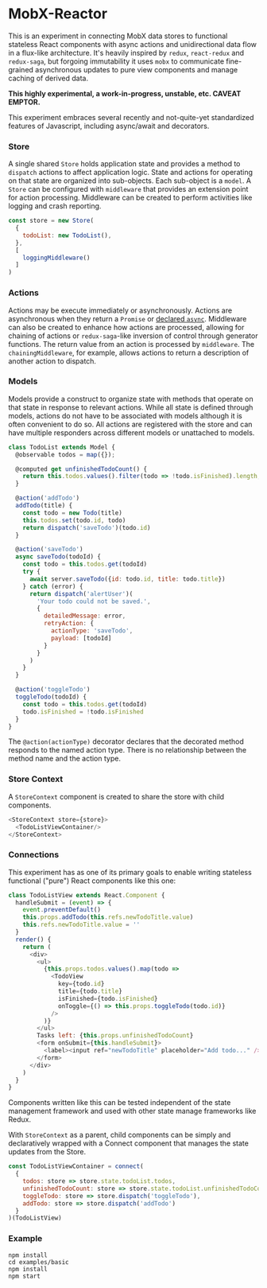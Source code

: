 # MobX-Reactor

This is an experiment in connecting MobX data stores to functional stateless React components with async actions and unidirectional data flow in a flux-like architecture. It's heavily inspired by `redux`, `react-redux` and `redux-saga`, but forgoing immutability it uses `mobx` to communicate fine-grained asynchronous updates to pure view components and manage caching of derived data.

**This highly experimental, a work-in-progress, unstable, etc. CAVEAT EMPTOR.**

This experiment embraces several recently and not-quite-yet standardized features of Javascript, including async/await and decorators.

### Store

A single shared `Store` holds application state and provides a method to `dispatch` actions to affect application logic. State and actions for operating on that state are organized into sub-objects. Each sub-object is a `model`. A `Store` can be configured with `middleware` that provides an extension point for action processing. Middleware can be created to perform activities like logging and crash reporting.


```javascript
const store = new Store(
  {
    todoList: new TodoList(),
  },
  [
    loggingMiddleware()
  ]
)
```

### Actions

Actions may be execute immediately or asynchronously. Actions are asynchronous when they return a `Promise` or [declared `async`](https://tc39.github.io/ecmascript-asyncawait/). Middleware can also be created to enhance how actions are processed, allowing for chaining of actions or `redux-saga`-like inversion of control through generator functions. The return value from an action is processed by `middleware`. The `chainingMiddleware`, for example, allows actions to return a description of another action to dispatch.


### Models

Models provide a construct to organize state with methods that operate on that state in response to relevant actions. While all state is defined through models, actions do not have to be associated with models although it is often convenient to do so. All actions are registered with the store and can have multiple responders across different models or unattached to models.

```javascript
class TodoList extends Model {
  @observable todos = map({});

  @computed get unfinishedTodoCount() {
    return this.todos.values().filter(todo => !todo.isFinished).length;
  }

  @action('addTodo')
  addTodo(title) {
    const todo = new Todo(title)
    this.todos.set(todo.id, todo)
    return dispatch('saveTodo')(todo.id)
  }

  @action('saveTodo')
  async saveTodo(todoId) {
    const todo = this.todos.get(todoId)
    try {
      await server.saveTodo({id: todo.id, title: todo.title})
    } catch (error) {
      return dispatch('alertUser')(
        'Your todo could not be saved.',
        {
          detailedMessage: error,
          retryAction: {
            actionType: 'saveTodo',
            payload: [todoId]
          }
        }
      )
    }
  }

  @action('toggleTodo')
  toggleTodo(todoId) {
    const todo = this.todos.get(todoId)
    todo.isFinished = !todo.isFinished
  }
}
```

The `@action(actionType)` decorator declares that the decorated method responds to the named action type. There is no relationship between the method name and the action type.


### Store Context

A `StoreContext` component is created to share the store with child components.

```javascript
<StoreContext store={store}>
  <TodoListViewContainer/>
</StoreContext>
```

### Connections

This experiment has as one of its primary goals to enable writing stateless functional ("pure") React components like this one:

```javascript
class TodoListView extends React.Component {
  handleSubmit = (event) => {
    event.preventDefault()
    this.props.addTodo(this.refs.newTodoTitle.value)
    this.refs.newTodoTitle.value = ''
  }
  render() {
    return (
      <div>
        <ul>
          {this.props.todos.values().map(todo =>
            <TodoView
              key={todo.id}
              title={todo.title}
              isFinished={todo.isFinished}
              onToggle={() => this.props.toggleTodo(todo.id)}
            />
          )}
        </ul>
        Tasks left: {this.props.unfinishedTodoCount}
        <form onSubmit={this.handleSubmit}>
          <label><input ref="newTodoTitle" placeholder="Add todo..." /> <button type="submit">Add</button></label>
        </form>
      </div>
    )
  }
}
```

Components written like this can be tested independent of the state management framework and used with other state manage frameworks like Redux.

With `StoreContext` as a parent, child components can be simply and declaratively wrapped with a Connect component that manages the state updates from the Store.

```javascript
const TodoListViewContainer = connect(
  {
    todos: store => store.state.todoList.todos,
    unfinishedTodoCount: store => store.state.todoList.unfinishedTodoCount,
    toggleTodo: store => store.dispatch('toggleTodo'),
    addTodo: store => store.dispatch('addTodo')
  }
)(TodoListView)
```

### Example

```
npm install
cd examples/basic
npm install
npm start
```
